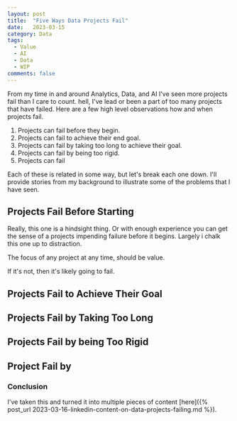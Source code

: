 ```yaml
---
layout: post
title:  "Five Ways Data Projects Fail"
date:   2023-03-15
category: Data
tags:
  - Value
  - AI
  - Data
  - WIP
comments: false
---
```


From my time in and around Analytics, Data, and AI I've seen more projects fail than I care to count. hell, I've lead or been a part of too many projects that have failed. Here are a few high level observations how and when projects fail.

<!--more-->

1. Projects can fail before they begin.
2. Projects can fail to achieve their end goal.
3. Projects can fail by taking too long to achieve their goal.
4. Projects can fail by being too rigid.
5. Projects can fail 

Each of these is related in some way, but let's break each one down. I'll provide stories from my background to illustrate some of the problems that I have seen.

## Projects Fail Before Starting

Really, this one is a hindsight thing. Or with enough experience you can get the sense of a projects impending failure before it begins. Largely i chalk this one up to distraction.

The focus of any project at any time, should be value.

If it's not, then it's likely going to fail.

## Projects Fail to Achieve Their Goal

## Projects Fail by Taking Too Long

## Projects Fail by being Too Rigid

## Project Fail by


### Conclusion

I've taken this and turned it into multiple pieces of content [here]({% post_url 2023-03-16-linkedin-content-on-data-projects-failing.md %}).